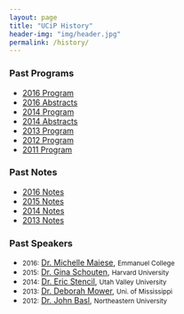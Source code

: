 ```yaml
---
layout: page
title: "UCiP History"
header-img: "img/header.jpg"
permalink: /history/
---
```


<div class="container">
  <div class="col-md-4 col-sm-6 col-xs-12">
    <div class="post-list-box">
      <h3 class="post-list-header">Past Programs</h3>
      <ul class="post-list">
        <li><a href="{{ site.baseurl }}/docs/2016-program.pdf">2016 Program</a></li>
        <li><a href="{{ site.baseurl }}/docs/2016-abstracts.pdf">2016 Abstracts</a></li>
        <!--<li><a href="{{ site.baseurl }}/docs/2015-program.pdf">2015 Program</a></li>-->
        <li><a href="{{ site.baseurl }}/docs/2014-program.pdf">2014 Program</a></li>
        <li><a href="{{ site.baseurl }}/docs/2014-abstracts.pdf">2014 Abstracts</a></li>
        <li><a href="{{ site.baseurl }}/docs/2013-program.pdf">2013 Program</a></li>
        <li><a href="{{ site.baseurl }}/docs/2012-program.pdf">2012 Program</a></li>
        <li><a href="{{ site.baseurl }}/docs/2011-program.pdf">2011 Program</a></li>
      </ul>
    </div>
  </div>
  <div class="col-md-4 col-sm-6 col-xs-12">
    <div class="post-list-box">
      <h3 class="post-list-header">Past Notes</h3>
      <ul class="post-list">
        <li><a href="{{ site.baseurl }}/docs/2016-notes.pdf">2016 Notes</a></li>
        <li><a href="{{ site.baseurl }}/docs/2015-notes.pdf">2015 Notes</a></li>
        <li><a href="{{ site.baseurl }}/docs/2014-notes.pdf">2014 Notes</a></li>
        <li><a href="{{ site.baseurl }}/docs/2013-notes.pdf">2013 Notes</a></li>
      </ul>
    </div>
  </div>
  <div class="col-md-4 col-sm-12">
    <div class="post-list-box">
      <h3 class="post-list-header">Past Speakers</h3>
      <ul class="post-list">
        <li><small>2016:</small> <a href="http://www.emmanuel.edu/academics/our-faculty/michelle-maiese.html">Dr. Michelle Maiese</a>, <small>Emmanuel College</small></li>
        <li><small>2015:</small> <a href="http://www.ginaschouten.com/">Dr. Gina Schouten</a>, <small>Harvard University</small></li>
        <li><small>2014:</small> <a href="https://ericstencil.wordpress.com/">Dr. Eric Stencil</a>, <small>Utah Valley University</small></li>
        <li><small>2013:</small> <a href="http://philosophy.olemiss.edu/deborah-mower/">Dr. Deborah Mower</a>, <small>Uni. of Mississippi</small></li>
        <li><small>2012:</small> <a href="https://www.northeastern.edu/cssh/faculty/john-basl">Dr. John Basl</a>, <small>Northeastern University</small></li>
      </ul>
    </div>
  </div>
</div>
